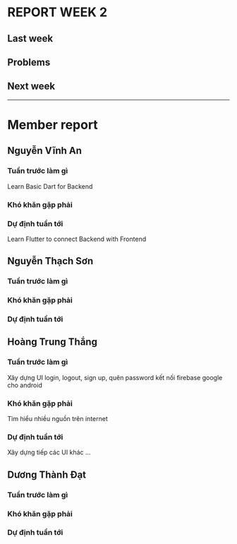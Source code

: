 # REPORT WEEK 2

## Last week

## Problems

## Next week

---

# Member report

## Nguyễn Vĩnh An

### Tuần trước làm gì
Learn Basic Dart for Backend

### Khó khăn gặp phải

### Dự định tuần tới
Learn Flutter to connect Backend with Frontend

## Nguyễn Thạch Sơn

### Tuần trước làm gì

### Khó khăn gặp phải

### Dự định tuần tới
## Hoàng Trung Thắng
### Tuần trước làm gì
Xây dựng UI login, logout, sign up, quên password kết nối firebase google cho android
### Khó khăn gặp phải
Tìm hiểu nhiều nguồn trên internet
### Dự định tuần tới
Xây dựng tiếp các UI khác ...
## Dương Thành Đạt

### Tuần trước làm gì

### Khó khăn gặp phải

### Dự định tuần tới
